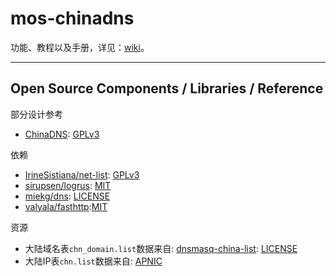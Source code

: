 # mos-chinadns

功能、教程以及手册，详见：[wiki](https://github.com/IrineSistiana/mos-chinadns/wiki)。

---

## Open Source Components / Libraries / Reference

部分设计参考

* [ChinaDNS](https://github.com/shadowsocks/ChinaDNS): [GPLv3](https://github.com/shadowsocks/ChinaDNS/blob/master/COPYING)

依赖

* [IrineSistiana/net-list](https://github.com/IrineSistiana/net-list): [GPLv3](https://github.com/IrineSistiana/net-list/blob/master/LICENSE)
* [sirupsen/logrus](https://github.com/sirupsen/logrus): [MIT](https://github.com/sirupsen/logrus/blob/master/LICENSE)
* [miekg/dns](https://github.com/miekg/dns): [LICENSE](https://github.com/miekg/dns/blob/master/LICENSE)
* [valyala/fasthttp](https://github.com/valyala/fasthttp):[MIT](https://github.com/valyala/fasthttp/blob/master/LICENSE)

资源

* 大陆域名表`chn_domain.list`数据来自: [dnsmasq-china-list](https://github.com/felixonmars/dnsmasq-china-list): [LICENSE](https://github.com/felixonmars/dnsmasq-china-list/blob/master/LICENSE)
* 大陆IP表`chn.list`数据来自: [APNIC](https://ftp.apnic.net/apnic/stats/apnic/delegated-apnic-latest)
